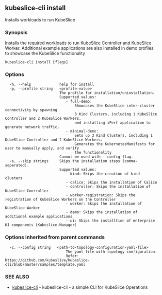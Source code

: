 ## kubeslice-cli install

Installs workloads to run KubeSlice

### Synopsis

Installs the required workloads to run KubeSlice Controller and KubeSlice Worker.
	Additional example applications are also installed in demo profiles to showcase the
	KubeSlice functionality

```
kubeslice-cli install [flags]
```

### Options

```
  -h, --help             help for install
  -p, --profile string   <profile-value>
                         The profile for installation/uninstallation.
                         Supported values:
                         	- full-demo:
                         		Showcases the KubeSlice inter-cluster connectivity by spawning
                         		3 Kind Clusters, including 1 KubeSlice Controller and 2 KubeSlice Workers, 
                         		and installing iPerf application to generate network traffic.
                         	- minimal-demo:
                         		Sets up 3 Kind Clusters, including 1 KubeSlice Controller and 2 KubeSlice Workers. 
                         		Generates the KubernetesManifests for user to manually apply, and verify 
                         		the functionality
						 Cannot be used with --config flag.
  -s, --skip strings     Skips the installation steps (comma-seperated). 
                         Supported values:
                         	- kind: Skips the creation of kind clusters
                         	- calico: Skips the installation of Calico
                         	- controller: Skips the installation of KubeSlice Controller
                         	- worker-registration: Skips the registration of KubeSlice Workers on the Controller
                         	- worker: Skips the installation of KubeSlice Worker
                         	- demo: Skips the installation of additional example applications
							- ui: Skips the installtion of enterprise UI components (Kubeslice-Manager)
```

### Options inherited from parent commands

```
  -c, --config string   <path-to-topology-configuration-yaml-file>
                        	The yaml file with topology configuration. 
                        	Refer: https://github.com/kubeslice/kubeslice-cli/blob/master/samples/template.yaml
```

### SEE ALSO

* [kubeslice-cli](kubeslice-cli.md)	 - kubeslice-cli - a simple CLI for KubeSlice Operations


